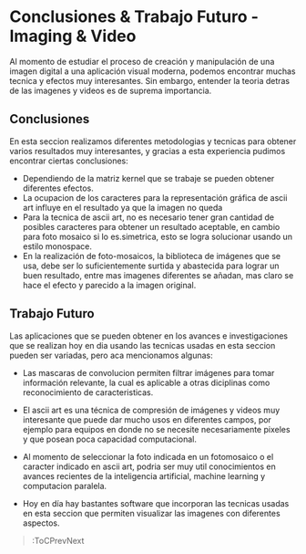 # Conclusiones & Trabajo Futuro - Imaging & Video

Al momento de estudiar el proceso de creación y manipulación de una imagen digital a una aplicación visual moderna, podemos encontrar muchas tecnica y efectos muy interesantes. Sin embargo, entender la teoria detras de las imagenes y videos es de suprema importancia.

## Conclusiones

En esta seccion realizamos diferentes metodologias y tecnicas para obtener varios resultados muy interesantes, y gracias a esta experiencia pudimos encontrar ciertas conclusiones:

- Dependiendo de la matriz kernel que se trabaje se pueden obtener diferentes efectos.
- La ocupacion de los caracteres para la representación gráfica de ascii art influye en el resultado ya que la imagen no queda 
- Para la tecnica de ascii art, no es necesario tener gran cantidad de posibles caracteres para obtener un resultado aceptable, en cambio para foto mosaico si lo es.simetrica, esto se logra solucionar usando un estilo monospace.
- En la realización de foto-mosaicos, la biblioteca de imágenes que se usa, debe ser lo suficientemente surtida y abastecida para lograr un buen resultado, entre mas imagenes diferentes se añadan, mas claro se hace el efecto y parecido a la imagen original.

## Trabajo Futuro

Las aplicaciones que se pueden obtener en los avances e investigaciones que se realizan hoy en dia usando las tecnicas usadas en esta seccion pueden ser variadas, pero aca mencionamos algunas:

- Las mascaras de convolucion permiten filtrar imágenes para tomar información relevante, la cual es aplicable a otras diciplinas como reconocimiento de caracteristicas.

- El ascii art es una técnica de compresión de imágenes y videos muy interesante que puede dar mucho usos en diferentes campos, por ejemplo para equipos en donde no se necesite necesariamente pixeles y que posean poca capacidad computacional.
- Al momento de seleccionar la foto indicada en un fotomosaico o el caracter indicado en ascii art, podria ser muy util conocimientos en avances recientes de la inteligencia artificial, machine learning y computacion paralela.
- Hoy en día hay bastantes software que incorporan las tecnicas usadas en esta seccion que permiten visualizar las imagenes con diferentes aspectos.

> :ToCPrevNext